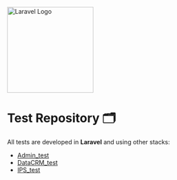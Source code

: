 <p align="left"><a href="https://laravel.com" target="_blank"><img src="https://raw.githubusercontent.com/laravel/art/master/logo-lockup/5%20SVG/2%20CMYK/1%20Full%20Color/laravel-logolockup-cmyk-red.svg" width="200" alt="Laravel Logo"></a></p>

# Test Repository :card_index_dividers:

All tests are developed in **Laravel** and using other stacks:

- [Admin_test](https://github.com/luis11anillo/Tests/tree/master/Admin_test)
- [DataCRM_test](https://github.com/luis11anillo/Tests/tree/master/DataCRM_test)
- [IPS_test](https://github.com/luis11anillo/Tests/tree/master/IPS_test)
